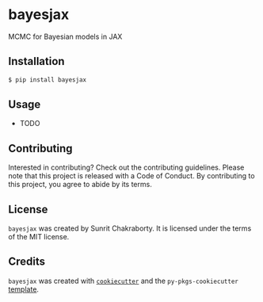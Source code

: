 # bayesjax

MCMC for Bayesian models in JAX

## Installation

```bash
$ pip install bayesjax
```

## Usage

- TODO

## Contributing

Interested in contributing? Check out the contributing guidelines. Please note that this project is released with a Code of Conduct. By contributing to this project, you agree to abide by its terms.

## License

`bayesjax` was created by Sunrit Chakraborty. It is licensed under the terms of the MIT license.

## Credits

`bayesjax` was created with [`cookiecutter`](https://cookiecutter.readthedocs.io/en/latest/) and the `py-pkgs-cookiecutter` [template](https://github.com/py-pkgs/py-pkgs-cookiecutter).

